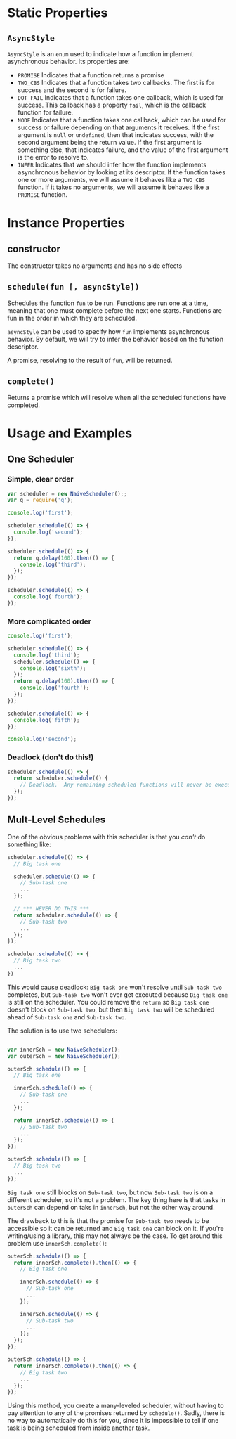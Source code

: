 # Static Properties

## `AsyncStyle`

`AsyncStyle` is an `enum` used to indicate how a function implement asynchronous behavior.  Its
properties are:

* `PROMISE` Indicates that a function returns a promise
* `TWO_CBS` Indicates that a function takes two callbacks.  The first is for success and the second
  is for failure.
* `DOT_FAIL` Indicates that a function takes one callback, which is used for success.  This
  callback has a property `fail`, which is the callback function for failure.
* `NODE` Indicates that a function takes one callback, which can be used for success or failure
  depending on that arguments it receives.  If the first argument is `null` or `undefined`, then
  that indicates success, with the second argument being the return value.  If the first argument
  is something else, that indicates failure, and the value of the first argument is the error to
  resolve to.
* `INFER` Indicates that we should infer how the function implements asynchronous behavior by
  looking at its descriptor.  If the function takes one or more arguments, we will assume it
  behaves like a `TWO_CBS` function.  If it takes no arguments, we will assume it behaves like a
  `PROMISE` function.

# Instance Properties

## constructor

The constructor takes no arguments and has no side effects

## `schedule(fun [, asyncStyle])`

Schedules the function `fun` to be run.  Functions are run one at a time, meaning that one must
complete before the next one starts.  Functions are fun in the order in which they are scheduled.

`asyncStyle` can be used to specify how `fun` implements asynchronous behavior.  By default, we
will try to infer the behavior based on the function descriptor.

A promise, resolving to the result of `fun`, will be returned.

## `complete()`

Returns a promise which will resolve when all the scheduled functions have completed.  

# Usage and Examples

## One Scheduler

### Simple, clear order

```js
var scheduler = new NaiveScheduler();;
var q = require('q');

console.log('first');

scheduler.schedule(() => {
  console.log('second');
});

scheduler.schedule(() => {
  return q.delay(100).then(() => {
    console.log('third');
  });
});

scheduler.schedule(() => {
  console.log('fourth');
});
```

### More complicated order

```js
console.log('first');

scheduler.schedule(() => {
  console.log('third');
  scheduler.schedule(() => {
    console.log('sixth');
  });
  return q.delay(100).then(() => {
    console.log('fourth');
  });
});

scheduler.schedule(() => {
  console.log('fifth');
});

console.log('second');
```

### Deadlock (don't do this!)

```js
scheduler.schedule(() => {
  return scheduler.schedule(() {
    // Deadlock.  Any remaining scheduled functions will never be executed
  });
});
```

## Mult-Level Schedules

One of the obvious problems with this scheduler is that you *can't* do something like:

```js
scheduler.schedule(() => {
  // Big task one

  scheduler.schedule(() => {
    // Sub-task one
    ...
  });

  // *** NEVER DO THIS ***
  return scheduler.schedule(() => {
    // Sub-task two
    ...
  });
});

scheduler.schedule(() => {
  // Big task two
  ...
})
```

This would cause deadlock: `Big task one` won't resolve until `Sub-task two` completes, but
`Sub-task two` won't ever get executed because `Big task one` is still on the scheduler.  You
could remove the `return` so `Big task one` doesn't block on `Sub-task two`, but then
`Big task two` will be scheduled ahead of `Sub-task one` and `Sub-task two`.

The solution is to use two schedulers:

```js

var innerSch = new NaiveScheduler();
var outerSch = new NaiveScheduler();

outerSch.schedule(() => {
  // Big task one

  innerSch.schedule(() => {
    // Sub-task one
    ...
  });

  return innerSch.schedule(() => {
    // Sub-task two
    ...
  });
});

outerSch.schedule(() => {
  // Big task two
  ...
});
```

`Big task one` still blocks on `Sub-task two`, but now `Sub-task two` is on a different scheduler,
so it's not a problem.  The key thing here is that tasks in `outerSch` can depend on taks in
`innerSch`, but not the other way around.

The drawback to this is that the promise for `Sub-task two` needs to be accessible so it can be
returned and `Big task one` can block on it.  If you're writing/using a library, this may not
always be the case.  To get around this problem use `innerSch.complete()`:

```js
outerSch.schedule(() => {
  return innerSch.complete().then(() => {
    // Big task one

    innerSch.schedule(() => {
      // Sub-task one
      ...
    });

    innerSch.schedule(() => {
      // Sub-task two
      ...
    });
  });
});

outerSch.schedule(() => {
  return innerSch.complete().then(() => {
    // Big task two
    ...
  });
});

```

Using this method, you create a many-leveled scheduler, without having to pay attention to any of
the promises returned by `schedule()`.  Sadly, there is no way to automatically do this for you,
since it is impossible to tell if one task is being scheduled from inside another task.
